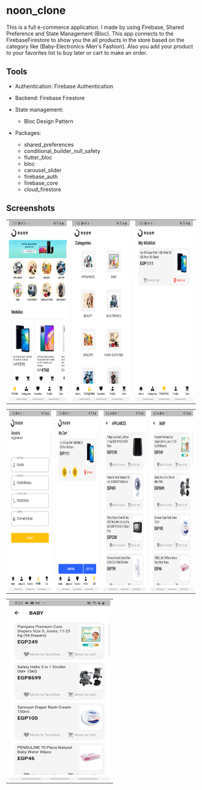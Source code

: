 # noon_clone

This is a full e-commerce application. I made by using Firebase, Shared Preference and State Management (Bloc). This app connects to the FirebaseFirestore to show you the all products in the store based on the category like (Baby-Electronics-Men's Fashion). Also you add your product to your favorites list to buy later or cart to make an order.

## Tools
- Authentication: Firebase Authentication
- Backend: Firebase Firestore
- State management:
    - Bloc Design Pattern 

- Packages:
    - shared_preferences
    - conditional_builder_null_safety
    - flutter_bloc
    - bloc
    - carousel_slider
    - firebase_auth
    - firebase_core
    - cloud_firestore

## Screenshots

<table>
  <tr>
    <td><img src="lib/screen_shots/noon1.jpg" width=270 height=480></td>
    <td><img src="lib/screen_shots/noon2.jpg" width=270 height=480></td>
    <td><img src="lib/screen_shots/noon3.jpg" width=270 height=480></td>
  </tr>
 </table>

<table>
  <tr>
    <td><img src="lib/screen_shots/noon4.jpg" width=270 height=480></td>
    <td><img src="lib/screen_shots/noon5.jpg" width=270 height=480></td>
    <td><img src="lib/screen_shots/noon6.jpg" width=270 height=480></td>
    <td><img src="lib/screen_shots/noon7.jpg" width=270 height=480></td>
  </tr>
 </table>

<table>
  <tr>
    <td><img src="lib/screen_shots/noon7.jpg" width=270 height=480></td>
  </tr>
 </table>